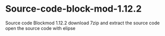# Source-code-block-mod-1.12.2
Source code Blockmod 1.12.2
download 7zip and extract the source code
open the source code with elipse
